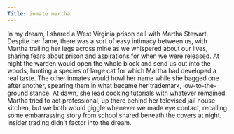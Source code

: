 ```yaml
---
Title: inmate martha
---
```

In my dream, I shared a West Virginia prison cell with Martha Stewart. Despite her fame, there was a sort of easy intimacy between us, with Martha trailing her legs across mine as we whispered about our lives, sharing fears about prison and aspirations for when we were released. At night the warden would open the whole block and send us out into the woods, hunting a species of large cat for which Martha had developed a real taste. The other inmates would howl her name while she bagged one after another, spearing them in what became her trademark, low-to-the-ground stance. At dawn, she lead cooking tutorials with whatever remained. Martha tried to act professional, up there behind her televised jail house kitchen, but we both would giggle whenever we made eye contact, recalling some embarrassing story from school shared beneath the covers at night. Insider trading didn't factor into the dream.
